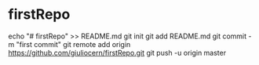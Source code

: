 # firstRepo


echo "# firstRepo" >> README.md
git init
git add README.md
git commit -m "first commit"
git remote add origin https://github.com/giuliocern/firstRepo.git
git push -u origin master
